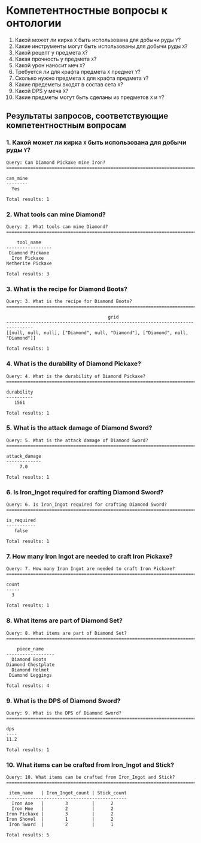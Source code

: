 # Компетентностные вопросы к онтологии

1. Какой может ли кирка `X` быть использована для добычи руды `Y`?
2. Какие инструменты могут быть использованы для добычи руды `X`?
3. Какой рецепт у предмета `X`?
4. Какая прочность у предмета `X`?
5. Какой урон наносит меч `X`?
6. Требуется ли для крафта предмета `X` предмет `Y`?
7. Сколько нужно предмета `X` для крафта предмета `Y`?
8. Какие предеметы входят в состав сета `X`?
9. Какой DPS у меча `X`?
10. Какие предметы могут быть сделаны из предметов `X` и `Y`?


## Результаты запросов, соответствующие компетентностным вопросам

### 1. Какой может ли кирка `X` быть использована для добычи руды `Y`?

```================================================================================
Query: Can Diamond Pickaxe mine Iron?
================================================================================

can_mine
--------
  Yes   

Total results: 1
```


### 2. What tools can mine Diamond?

```================================================================================
Query: 2. What tools can mine Diamond?
================================================================================

    tool_name    
-----------------
 Diamond Pickaxe 
  Iron Pickaxe   
Netherite Pickaxe

Total results: 3
```


### 3. What is the recipe for Diamond Boots?

```================================================================================
Query: 3. What is the recipe for Diamond Boots?
================================================================================

                                      grid                                      
--------------------------------------------------------------------------------
[[null, null, null], ["Diamond", null, "Diamond"], ["Diamond", null, "Diamond"]]

Total results: 1
```


### 4. What is the durability of Diamond Pickaxe?

```================================================================================
Query: 4. What is the durability of Diamond Pickaxe?
================================================================================

durability
----------
   1561   

Total results: 1
```


### 5. What is the attack damage of Diamond Sword?

```================================================================================
Query: 5. What is the attack damage of Diamond Sword?
================================================================================

attack_damage
-------------
     7.0     

Total results: 1
```

### 6. Is Iron_Ingot required for crafting Diamond Sword?

```================================================================================
Query: 6. Is Iron_Ingot required for crafting Diamond Sword?
================================================================================

is_required
-----------
   false   

Total results: 1
```

### 7. How many Iron Ingot are needed to craft Iron Pickaxe?

```================================================================================
Query: 7. How many Iron Ingot are needed to craft Iron Pickaxe?
================================================================================

count
-----
  3  

Total results: 1
```


### 8. What items are part of Diamond Set?

```================================================================================
Query: 8. What items are part of Diamond Set?
================================================================================

    piece_name    
------------------
  Diamond Boots   
Diamond Chestplate
  Diamond Helmet  
 Diamond Leggings 

Total results: 4
```


### 9. What is the DPS of Diamond Sword?

```================================================================================
Query: 9. What is the DPS of Diamond Sword?
================================================================================

dps 
----
11.2

Total results: 1
```

### 10. What items can be crafted from Iron_Ingot and Stick?
```================================================================================
Query: 10. What items can be crafted from Iron_Ingot and Stick?
================================================================================

 item_name   | Iron_Ingot_count | Stick_count
---------------------------------------------
  Iron Axe   |        3         |      2     
  Iron Hoe   |        2         |      2     
Iron Pickaxe |        3         |      2     
Iron Shovel  |        1         |      2     
 Iron Sword  |        2         |      1     

Total results: 5
```

